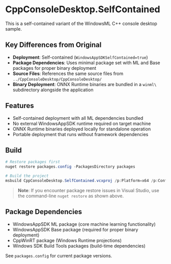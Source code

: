 # CppConsoleDesktop.SelfContained

This is a self-contained variant of the WindowsML C++ console desktop sample.

## Key Differences from Original

- **Deployment**: Self-contained (`WindowsAppSDKSelfContained=true`)
- **Package Dependencies**: Uses minimal package set with ML and Base packages for proper binary deployment
- **Source Files**: References the same source files from `../CppConsoleDesktop/CppConsoleDesktop/`
- **Binary Deployment**: ONNX Runtime binaries are bundled in a `winml\` subdirectory alongside the application

## Features

- Self-contained deployment with all ML dependencies bundled
- No external WindowsAppSDK runtime required on target machine
- ONNX Runtime binaries deployed locally for standalone operation
- Portable deployment that runs without framework dependencies

## Build

```powershell
# Restore packages first
nuget restore packages.config -PackagesDirectory packages

# Build the project
msbuild CppConsoleDesktop.SelfContained.vcxproj /p:Platform=x64 /p:Configuration=Release
```

> **Note**: If you encounter package restore issues in Visual Studio, use the command-line `nuget restore` as shown above.

## Package Dependencies

- WindowsAppSDK ML package (core machine learning functionality)
- WindowsAppSDK Base package (required for proper binary deployment)
- CppWinRT package (Windows Runtime projections)
- Windows SDK Build Tools packages (build-time dependencies)

See `packages.config` for current package versions.